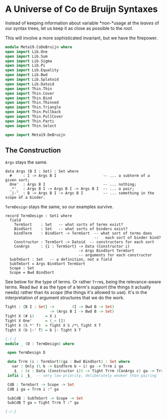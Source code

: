 # A Universe of Co de Bruijn Syntaxes

Instead of keeping information about variable *non-*usage at the *leaves* of our
syntax trees, let us keep it as close as possible to the *root*.

This will involve a more sophisticated invariant, but we have the firepower.


```agda
module Meta19.CoDeBruijn where
open import Lib.One
open import Lib.Sum
open import Lib.Sigma
open import Lib.Pi
open import Lib.Equality
open import Lib.Bwd
open import Lib.Splatoid
open import Lib.Datoid
open import Thin.Thin
open import Thin.Cover
open import Thin.Bind
open import Thin.Thinned
open import Thin.Triangle
open import Thin.Pullback
open import Thin.PullCover
open import Thin.Parti
open import Thin.Select

open import Meta19.DeBruijn
```


## The Construction

`Args` stays the same.

```reminder
data Args (B I : Set) : Set where
  #     : I -> Args B I                     -- ... a subterm of a given sort;
  One'  : Args B I                          -- ... nothing;
  _*'_  : Args B I -> Args B I -> Args B I  -- ... a pair;
  _|-'_ : B -> Args B I -> Args B I         -- ... something in the scope of a binder.
```

`TermDesign` stays the same, so our examples survive.

```reminder
record TermDesign : Set1 where
  field
    TermSort    : Set   -- what sorts of terms exist?
    BindSort    : Set   -- what sorts of binders exist?
    bindTerm    : BindSort -> TermSort  -- what sort of terms does
                                        --   each sort of binder bind?
    Constructor : TermSort -> Datoid  -- constructors for each sort
    ConArgs     : {i : TermSort} -> Data (Constructor i)
                                 -> Args BindSort TermSort
                                 -- arguments for each constructor
  SubTmSort : Set   -- a definition, not a field
  SubTmSort = Args BindSort TermSort
  Scope : Set
  Scope = Bwd BindSort
```

See below for the type of terms. Or rather `Trrm`s, being the relevance-aware
terms. Read `Bwd B` as the type of a term's *support* (the things it actually
needs) rather than its *scope* (the things it's allowed to use). It's in
the interpretation of argument structures that we do the work.

```agda
Tight : {B I : Set} ->        (I -> Bwd B -> Set)
                    -> (Args B I -> Bwd B -> Set)
Tight X (# i)     = X i
Tight X One'      = (_~ [])
Tight X (S *' T)  = Tight X S /*\ Tight X T
Tight X (b |-' T) = b |- Tight X T
```


```agda
{-(-}
module _ (D : TermDesign) where

 open TermDesign D

 data Trrm (i : TermSort)(ga : Bwd BindSort) : Set where
   var : Only (\ b -> bindTerm b ~ i) ga -> Trrm i ga
   _$_ : (c : Data (Constructor i)) -> Tight Trrm (ConArgs c) ga -> Trrm i ga
 infix 1 _$_  -- very low priority, deliberately weaker than pairing

 CdB : TermSort -> Scope -> Set
 CdB i ga = Trrm i :^ ga

 SubCdB : SubTmSort -> Scope -> Set
 SubCdB T ga = Tight Trrm T :^ ga

{-)-}
```
